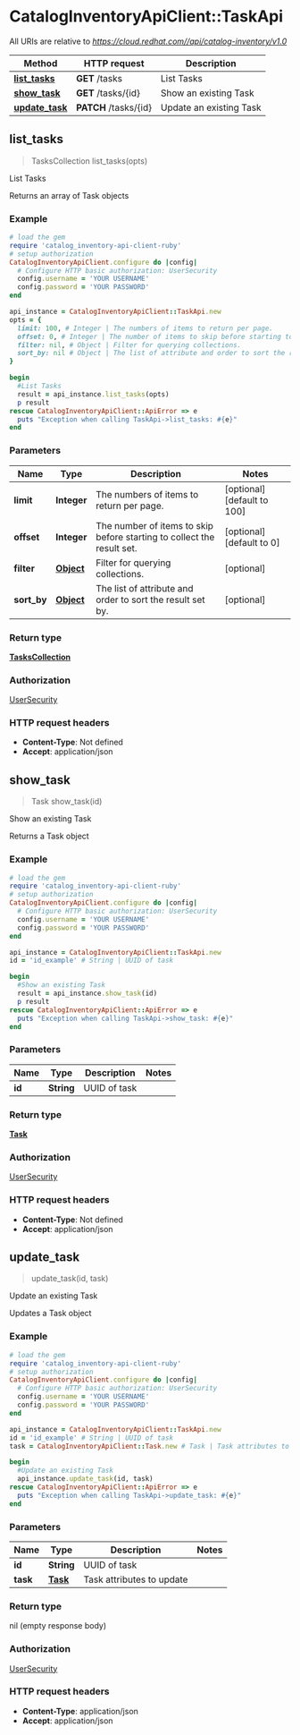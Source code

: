 # CatalogInventoryApiClient::TaskApi

All URIs are relative to *https://cloud.redhat.com//api/catalog-inventory/v1.0*

Method | HTTP request | Description
------------- | ------------- | -------------
[**list_tasks**](TaskApi.md#list_tasks) | **GET** /tasks | List Tasks
[**show_task**](TaskApi.md#show_task) | **GET** /tasks/{id} | Show an existing Task
[**update_task**](TaskApi.md#update_task) | **PATCH** /tasks/{id} | Update an existing Task



## list_tasks

> TasksCollection list_tasks(opts)

List Tasks

Returns an array of Task objects

### Example

```ruby
# load the gem
require 'catalog_inventory-api-client-ruby'
# setup authorization
CatalogInventoryApiClient.configure do |config|
  # Configure HTTP basic authorization: UserSecurity
  config.username = 'YOUR USERNAME'
  config.password = 'YOUR PASSWORD'
end

api_instance = CatalogInventoryApiClient::TaskApi.new
opts = {
  limit: 100, # Integer | The numbers of items to return per page.
  offset: 0, # Integer | The number of items to skip before starting to collect the result set.
  filter: nil, # Object | Filter for querying collections.
  sort_by: nil # Object | The list of attribute and order to sort the result set by.
}

begin
  #List Tasks
  result = api_instance.list_tasks(opts)
  p result
rescue CatalogInventoryApiClient::ApiError => e
  puts "Exception when calling TaskApi->list_tasks: #{e}"
end
```

### Parameters


Name | Type | Description  | Notes
------------- | ------------- | ------------- | -------------
 **limit** | **Integer**| The numbers of items to return per page. | [optional] [default to 100]
 **offset** | **Integer**| The number of items to skip before starting to collect the result set. | [optional] [default to 0]
 **filter** | [**Object**](.md)| Filter for querying collections. | [optional] 
 **sort_by** | [**Object**](.md)| The list of attribute and order to sort the result set by. | [optional] 

### Return type

[**TasksCollection**](TasksCollection.md)

### Authorization

[UserSecurity](../README.md#UserSecurity)

### HTTP request headers

- **Content-Type**: Not defined
- **Accept**: application/json


## show_task

> Task show_task(id)

Show an existing Task

Returns a Task object

### Example

```ruby
# load the gem
require 'catalog_inventory-api-client-ruby'
# setup authorization
CatalogInventoryApiClient.configure do |config|
  # Configure HTTP basic authorization: UserSecurity
  config.username = 'YOUR USERNAME'
  config.password = 'YOUR PASSWORD'
end

api_instance = CatalogInventoryApiClient::TaskApi.new
id = 'id_example' # String | UUID of task

begin
  #Show an existing Task
  result = api_instance.show_task(id)
  p result
rescue CatalogInventoryApiClient::ApiError => e
  puts "Exception when calling TaskApi->show_task: #{e}"
end
```

### Parameters


Name | Type | Description  | Notes
------------- | ------------- | ------------- | -------------
 **id** | **String**| UUID of task | 

### Return type

[**Task**](Task.md)

### Authorization

[UserSecurity](../README.md#UserSecurity)

### HTTP request headers

- **Content-Type**: Not defined
- **Accept**: application/json


## update_task

> update_task(id, task)

Update an existing Task

Updates a Task object

### Example

```ruby
# load the gem
require 'catalog_inventory-api-client-ruby'
# setup authorization
CatalogInventoryApiClient.configure do |config|
  # Configure HTTP basic authorization: UserSecurity
  config.username = 'YOUR USERNAME'
  config.password = 'YOUR PASSWORD'
end

api_instance = CatalogInventoryApiClient::TaskApi.new
id = 'id_example' # String | UUID of task
task = CatalogInventoryApiClient::Task.new # Task | Task attributes to update

begin
  #Update an existing Task
  api_instance.update_task(id, task)
rescue CatalogInventoryApiClient::ApiError => e
  puts "Exception when calling TaskApi->update_task: #{e}"
end
```

### Parameters


Name | Type | Description  | Notes
------------- | ------------- | ------------- | -------------
 **id** | **String**| UUID of task | 
 **task** | [**Task**](Task.md)| Task attributes to update | 

### Return type

nil (empty response body)

### Authorization

[UserSecurity](../README.md#UserSecurity)

### HTTP request headers

- **Content-Type**: application/json
- **Accept**: application/json

